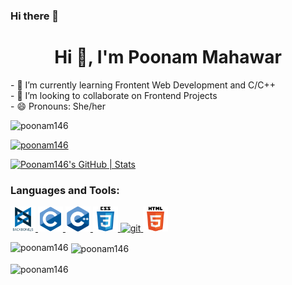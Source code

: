 ### Hi there 👋


<h1 align="center">Hi 👋, I'm Poonam Mahawar</h1>
- 🌱 I’m currently learning Frontent Web Development and C/C++ <br>
- 👯 I’m looking to collaborate on Frontend Projects <br>
- 😄 Pronouns: She/her <br>
<p align="left"> <img src="https://komarev.com/ghpvc/?username=poonam146&label=Profile%20views&color=0e75b6&style=flat" alt="poonam146" /> </p>

<p align="left"> <a href="https://github.com/ryo-ma/github-profile-trophy"><img src="https://github-profile-trophy.vercel.app/?username=poonam146" alt="poonam146" /></a> </p>

[![Poonam146's GitHub | Stats](https://stats.quine.sh/Poonam146/github?theme=dark)](https://quine.sh?utm_source=widgets&utm_campaign=Poonam146)

<h3 align="left">Languages and Tools:</h3>
<p align="left"> <a href="https://backbonejs.org" target="_blank" rel="noreferrer"> <img src="https://raw.githubusercontent.com/devicons/devicon/master/icons/backbonejs/backbonejs-original-wordmark.svg" alt="backbonejs" width="40" height="40"/> </a> <a href="https://www.cprogramming.com/" target="_blank" rel="noreferrer"> <img src="https://raw.githubusercontent.com/devicons/devicon/master/icons/c/c-original.svg" alt="c" width="40" height="40"/> </a> <a href="https://www.w3schools.com/cpp/" target="_blank" rel="noreferrer"> <img src="https://raw.githubusercontent.com/devicons/devicon/master/icons/cplusplus/cplusplus-original.svg" alt="cplusplus" width="40" height="40"/> </a> <a href="https://www.w3schools.com/css/" target="_blank" rel="noreferrer"> <img src="https://raw.githubusercontent.com/devicons/devicon/master/icons/css3/css3-original-wordmark.svg" alt="css3" width="40" height="40"/> </a> <a href="https://git-scm.com/" target="_blank" rel="noreferrer"> <img src="https://www.vectorlogo.zone/logos/git-scm/git-scm-icon.svg" alt="git" width="40" height="40"/> </a> <a href="https://www.w3.org/html/" target="_blank" rel="noreferrer"> <img src="https://raw.githubusercontent.com/devicons/devicon/master/icons/html5/html5-original-wordmark.svg" alt="html5" width="40" height="40"/> </a> </p>

<p><img align="left" src="https://github-readme-stats.vercel.app/api/top-langs?username=poonam146&show_icons=true&locale=en&layout=compact" alt="poonam146" /></p>

<p>&nbsp;<img align="center" src="https://github-readme-stats.vercel.app/api?username=poonam146&show_icons=true&locale=en" alt="poonam146" /></p>

<p><img align="center" src="https://github-readme-streak-stats.herokuapp.com/?user=poonam146&" alt="poonam146" /></p>

